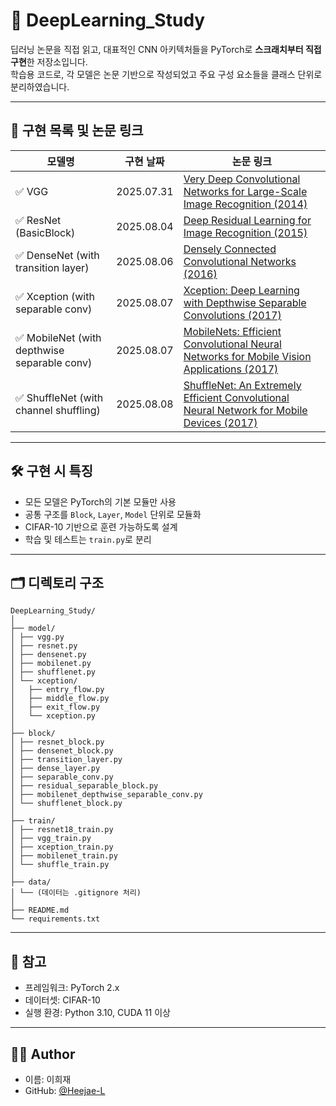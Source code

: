 # 🧠 DeepLearning_Study

딥러닝 논문을 직접 읽고, 대표적인 CNN 아키텍처들을 PyTorch로 **스크래치부터 직접 구현**한 저장소입니다.  
학습용 코드로, 각 모델은 논문 기반으로 작성되었고 주요 구성 요소들을 클래스 단위로 분리하였습니다.

---

## 📅 구현 목록 및 논문 링크

| 모델명 | 구현 날짜 | 논문 링크 |
|--------|-----------|-----------|
| ✅ VGG | 2025.07.31 | [Very Deep Convolutional Networks for Large-Scale Image Recognition (2014)](https://arxiv.org/abs/1409.1556) |
| ✅ ResNet (BasicBlock) | 2025.08.04 | [Deep Residual Learning for Image Recognition (2015)](https://arxiv.org/abs/1512.03385) |
| ✅ DenseNet (with transition layer) | 2025.08.06 | [Densely Connected Convolutional Networks (2016)](https://arxiv.org/abs/1608.06993) |
| ✅ Xception (with separable conv) | 2025.08.07 | [Xception: Deep Learning with Depthwise Separable Convolutions (2017)](https://arxiv.org/abs/1610.02357) |
| ✅ MobileNet (with depthwise separable conv) | 2025.08.07 | [MobileNets: Efficient Convolutional Neural Networks for Mobile Vision Applications (2017)](https://arxiv.org/abs/1704.04861) |
| ✅ ShuffleNet (with channel shuffling) | 2025.08.08 | [ShuffleNet: An Extremely Efficient Convolutional Neural Network for Mobile Devices (2017)](https://arxiv.org/abs/1707.01083) |

---

## 🛠️ 구현 시 특징

- 모든 모델은 PyTorch의 기본 모듈만 사용
- 공통 구조를 `Block`, `Layer`, `Model` 단위로 모듈화
- CIFAR-10 기반으로 훈련 가능하도록 설계
- 학습 및 테스트는 `train.py`로 분리

---

## 🗂️ 디렉토리 구조
```
DeepLearning_Study/
│
├── model/
│ ├── vgg.py
│ ├── resnet.py
│ ├── densenet.py
│ ├── mobilenet.py
│ ├── shufflenet.py
│ └── xception/
│   ├── entry_flow.py
│   ├── middle_flow.py
│   ├── exit_flow.py
│   └── xception.py
│ 
├── block/
│ ├── resnet_block.py
│ ├── densenet_block.py
│ ├── transition_layer.py
│ ├── dense_layer.py
│ ├── separable_conv.py
│ ├── residual_separable_block.py
│ ├── mobilenet_depthwise_separable_conv.py
│ └── shufflenet_block.py
│
├── train/
│ ├── resnet18_train.py
│ ├── vgg_train.py
│ ├── xception_train.py
│ ├── mobilenet_train.py
│ └── shuffle_train.py
│
├── data/
│ └── (데이터는 .gitignore 처리)
│
├── README.md
└── requirements.txt
```

---

## 📌 참고

- 프레임워크: PyTorch 2.x
- 데이터셋: CIFAR-10
- 실행 환경: Python 3.10, CUDA 11 이상

---

## 🙋‍♀️ Author

- 이름: 이희재  
- GitHub: [@Heejae-L](https://github.com/Heejae-L)